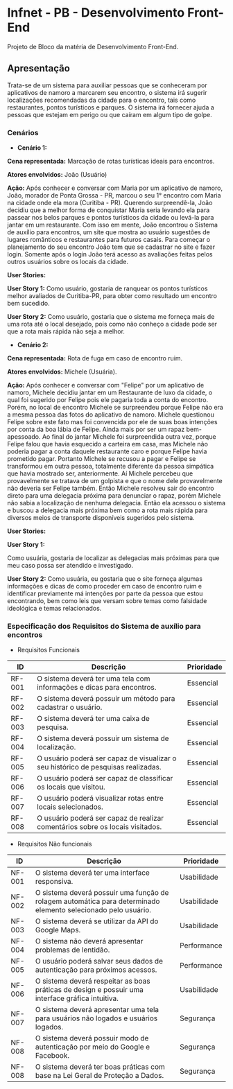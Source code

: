 # Infnet - PB - Desenvolvimento Front-End
Projeto de Bloco da matéria de Desenvolvimento Front-End.

## Apresentação
Trata-se de um sistema para auxiliar pessoas que se conheceram por aplicativos de namoro a marcarem seu encontro, o sistema irá sugerir localizações recomendadas da cidade para o encontro, tais como restaurantes, pontos turísticos e parques. O sistema irá fornecer ajuda a pessoas que estejam em perigo ou que caíram em algum tipo de golpe.

### Cenários


* __Cenário 1:__

__Cena representada:__
Marcação de rotas turísticas ideais para encontros.

__Atores envolvidos:__ 
João (Usuário)

__Ação:__ 
Após conhecer e conversar com Maria por um aplicativo de namoro, João, morador de Ponta Grossa - PR, marcou o seu 1° encontro com Maria na cidade onde ela mora (Curitiba - PR).
Querendo surpreendê-la, João decidiu que a melhor forma de conquistar Maria seria levando ela para passear nos belos parques e pontos turísticos da cidade ou levá-la para jantar em um restaurante.
Com isso em mente, João encontrou o Sistema de auxílio para encontros, um site que mostra ao usuário sugestões de lugares românticos e restaurantes para futuros casais.
Para começar o planejamento do seu encontro João tem que se cadastrar no site e fazer login. Somente após o login João terá acesso as avaliações feitas pelos outros usuários sobre os locais da cidade.

__User Stories:__

__User Story 1:__
Como usuário, gostaria de ranquear os pontos turísticos melhor avaliados de Curitiba-PR, para obter como resultado um encontro bem sucedido.


__User Story 2:__
Como usuário, gostaria que o sistema me forneça mais de uma rota até o local desejado, pois como não conheço a cidade pode ser que a rota mais rápida não seja a melhor.


* __Cenário 2:__

__Cena representada:__
Rota de fuga em caso de encontro ruim.

__Atores envolvidos:__ 
Michele (Usuária).

__Ação:__ 
Após conhecer e conversar com "Felipe" por um aplicativo de namoro, Michele decidiu jantar em um Restaurante de luxo da cidade, o qual foi sugerido por Felipe pois ele pagaria toda a conta do encontro.
Porém, no local de encontro Michele se surpreendeu porque Felipe não era a mesma pessoa das fotos do aplicativo de namoro. Michele questionou Felipe sobre este fato mas foi convencida por ele de suas boas intenções por conta da boa lábia de Felipe. Ainda mais por ser um rapaz bem-apessoado.
Ao final do jantar Michele foi surpreendida outra vez, porque Felipe falou que havia esquecido a carteira em casa, mas Michele não poderia pagar a conta daquele restaurante caro e porque Felipe havia prometido pagar.
Portanto Michele se recusou a pagar e Felipe se transformou em outra pessoa, totalmente diferente da pessoa simpática que havia mostrado ser, anteriormente. Aí Michele percebeu que provavelmente se tratava de um golpista e que o nome dele provavelmente não deveria ser Felipe também.
Então Michele resolveu sair do encontro direto para uma delegacia próxima para denunciar o rapaz, porém Michele não sabia a localização de nenhuma delegacia.
Então ela acessou o sistema e buscou a delegacia mais próxima bem como a rota mais rápida para diversos meios de transporte disponíveis sugeridos pelo sistema.

__User Stories:__

__User Story 1:__

Como usuária, gostaria de localizar as delegacias mais próximas para que meu caso possa ser atendido e investigado.


__User Story 2:__
Como usuária, eu gostaria que o site forneça algumas informações e dicas de como proceder em caso de encontro ruim e identificar previamente má intenções por parte da pessoa que estou encontrando, bem como leis que versam sobre temas como falsidade ideológica e temas relacionados.
<p></p>

### Especificação dos Requisitos do Sistema de auxílio para encontros

* Requisitos Funcionais

| ID | Descrição | Prioridade |
|----|-----------|------------|
| RF-001 |	O sistema deverá ter uma tela com informações e dicas para encontros.	| Essencial |
| RF-002 |	O sistema deverá possuir um método para cadastrar o usuário.	| Essencial |
| RF-003 |	O sistema deverá ter uma caixa de pesquisa.	| Essencial |
| RF-004 |	O sistema deverá possuir um sistema de localização.	| Essencial |
| RF-005 |	O usuário poderá ser capaz de visualizar o seu histórico de pesquisas realizadas.	| Essencial |
| RF-006 |	O usuário poderá ser capaz de classificar os locais que visitou.	| Essencial |
| RF-007 |	O usuário poderá visualizar rotas entre locais selecionados.	| Essencial |
| RF-008 |  O usuário poderá ser capaz de realizar comentários sobre os locais visitados.	| Essencial |

* Requisitos Não funcionais

| ID | Descrição | Prioridade |
|----|-----------|------------| 
| NF-001 |	O sistema deverá ter uma interface responsiva.	| Usabilidade |
| NF-002 |  O sistema deverá possuir uma função de rolagem automática para determinado elemento selecionado pelo usuário.	| Usabilidade |
| NF-003 |  O sistema deverá se utilizar da API do Google Maps.	| Usabilidade |
| NF-004 |  O sistema não deverá apresentar problemas de lentidão.	| Performance |
| NF-005 |	O usuário poderá salvar seus dados de autenticação para próximos acessos.	| Performance |
| NF-006 |  O sistema deverá respeitar as boas práticas de design e possuir uma interface gráfica intuitiva.	| Usabilidade |
| NF-007 |  O sistema deverá apresentar uma tela para usuários não logados e usuários logados.	| Segurança |
| NF-008 |  O sistema deverá possuir modo de autenticação por meio do Google e Facebook. | Segurança |
| NF-008 |  O sistema deverá ter boas práticas com base na Lei Geral de Proteção a Dados.	| Segurança |
